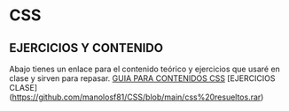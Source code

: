 # CSS
## EJERCICIOS Y CONTENIDO

Abajo tienes un enlace para el contenido teórico y ejercicios que usaré en clase y sirven para repasar.
[GUIA PARA CONTENIDOS CSS](https://github.com/manolosf81/CSS/blob/main/Teor%C3%ADa%20CSS2_compressed.pdf)
[EJERCICIOS CLASE] (https://github.com/manolosf81/CSS/blob/main/css%20resueltos.rar)
